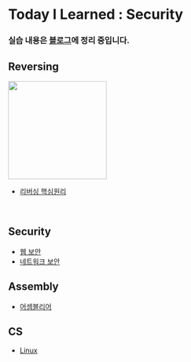 # Today I Learned : Security 

### 실습 내용은 [블로그](https://waeandway.tistory.com/)에 정리 중입니다.

## Reversing
<img src="Reversing/img/ReversingCore.jpg" width="200" style="border: 3 solid black">

* [리버싱 핵심원리](https://github.com/waeandway/TIL/blob/master/Reversing/ReversingCore/ReversingCore.md)

<br>

## Security
* [웹 보안](https://github.com/waeandway/TIL/blob/master/Web-Security/Web-Security.md)
* [네트워크 보안](https://github.com/waeandway/TIL/blob/master/Network-Security/LIST.md)

## Assembly
* [어셈블리어](https://github.com/waeandway/TIL/blob/master/Assembly/Assembly.md)

## CS
* [Linux](https://github.com/waeandway/TIL/blob/master/Linux/Linux.md)
